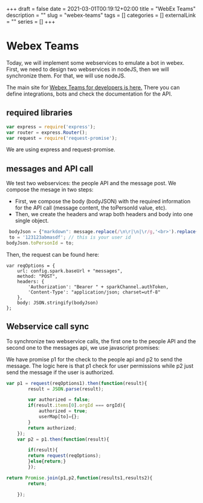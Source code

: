 +++ 
draft = false
date = 2021-03-01T00:19:12+02:00
title = "WebEx Teams"
description = ""
slug = "webex-teams" 
tags = []
categories = []
externalLink = ""
series = []
+++

# Webex Teams
Today, we will implement some webservices to emulate a bot in webex. First, we need to design two webservices in nodeJS, then we will synchronize them. For that, we will use nodeJS.

The main site for [Webex Teams for developers is here.](https://developer.webex.com/) There you can define integrations, bots and check the documentation for the API.

## required libraries

```javascript
var express = require('express');
var router = express.Router();
var request = require('request-promise');
```

We are using express and request-promise.


## messages and API call
We test two webservices: the people API and the message post.
We compose the mesage in two steps:
 - First, we compose the body (bodyJSON) with the required information for the API call (message content, the toPersonId value, etc).
 - Then, we create the headers and wrap both headers and body into one single object.

```javascript
 bodyJson = {"markdown": message.replace(/\n\r|\n|\r/g,'<br>').replace(/-/g,"&#45;")};
 to = '123123abmasdf'; // this is your user id
bodyJson.toPersonId = to;
```

Then, the request can be found here:

```javscript
var reqOptions = {
    url: config.spark.baseUrl + "messages",
    method: "POST",
    headers: {
        'Authorization': "Bearer " + sparkChannel.authToken,
        'Content-Type': "application/json; charset=utf-8"
    },
    body: JSON.stringify(bodyJson)
};

```

## Webservice call sync
To synchronize two webservice calls, the first one to the people API and the second one to the messages api, we use javascript promises:

We have promise p1 for the check to the people api and p2 to send the message.
The logic here is that p1 check for user permissions while p2 just send the message if the user is authorized.

```javascript
var p1 = request(reqOptions1).then(function(result){
		result = JSON.parse(result);

		var authorized = false;
		if(result.items[0].orgId === orgId){
			authorized = true;
			userMap[to]={};
		}
		return authorized;
	});
	var p2 = p1.then(function(result){

		if(result){
		return request(reqOptions);
		}else{return;}
		});

return Promise.join(p1,p2,function(results1,results2){
		return;

	});


``` 


